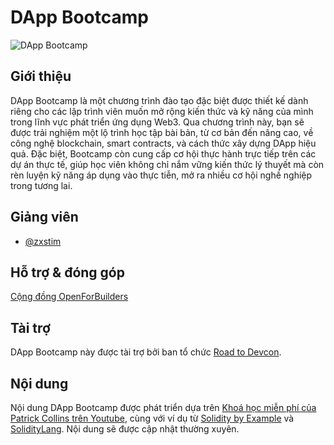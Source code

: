 # DApp Bootcamp

![DApp Bootcamp](../dapp-bootcamp.webp)

## Giới thiệu
​DApp Bootcamp là một chương trình đào tạo đặc biệt được thiết kế dành riêng cho các lập trình viên muốn mở rộng kiến thức và kỹ năng của mình trong lĩnh vực phát triển ứng dụng Web3. Qua chương trình này, bạn sẽ được trải nghiệm một lộ trình học tập bài bản, từ cơ bản đến nâng cao, về công nghệ blockchain, smart contracts, và cách thức xây dựng DApp hiệu quả. Đặc biệt, Bootcamp còn cung cấp cơ hội thực hành trực tiếp trên các dự án thực tế, giúp học viên không chỉ nắm vững kiến thức lý thuyết mà còn rèn luyện kỹ năng áp dụng vào thực tiễn, mở ra nhiều cơ hội nghề nghiệp trong tương lai.

## Giảng viên
- [@zxstim](https://github.com/zxstim)

## Hỗ trợ & đóng góp
[Cộng đồng OpenForBuilders](https://www.openforbuilders.com)

## Tài trợ
DApp Bootcamp này được tài trợ bởi ban tổ chức [Road to Devcon](https://blog.ethereum.org/2023/06/29/road-to-devcon7-grants).

## Nội dung
Nội dung DApp Bootcamp được phát triển dựa trên [Khoá học miễn phí của Patrick Collins trên Youtube](https://www.youtube.com/@PatrickAlphaC), cùng với ví dụ từ [Solidity by Example](https://solidity-by-example.org/) và [SolidityLang](https://soliditylang.org/). Nội dung sẽ được cập nhật thường xuyên.
